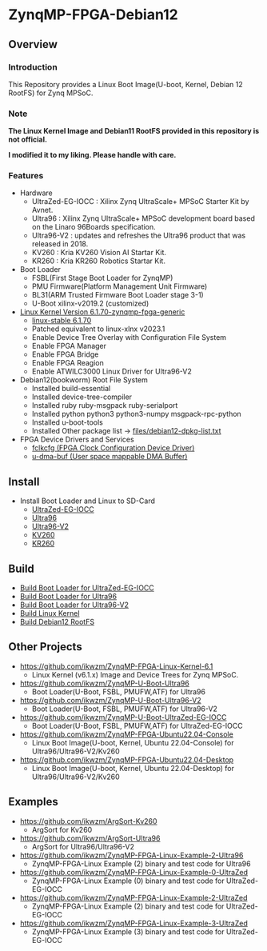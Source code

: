 ZynqMP-FPGA-Debian12
====================================================================================

Overview
------------------------------------------------------------------------------------

### Introduction

This Repository provides a Linux Boot Image(U-boot, Kernel, Debian 12 RootFS) for Zynq MPSoC.

### Note

**The Linux Kernel Image and Debian11 RootFS provided in this repository is not official.**

**I modified it to my liking. Please handle with care.**


### Features

* Hardware
  + UltraZed-EG-IOCC : Xilinx Zynq UltraScale+ MPSoC Starter Kit by Avnet.
  + Ultra96    : Xilinx Zynq UltraScale+ MPSoC development board based on the Linaro 96Boards specification. 
  + Ultra96-V2 : updates and refreshes the Ultra96 product that was released in 2018.
  + KV260      : Kria KV260 Vision AI Startar Kit.
  + KR260      : Kria KR260 Robotics  Startar Kit.
* Boot Loader
  + FSBL(First Stage Boot Loader for ZynqMP)
  + PMU Firmware(Platform Management Unit Firmware)
  + BL31(ARM Trusted Firmware Boot Loader stage 3-1)
  + U-Boot xilinx-v2019.2 (customized)
* [Linux Kernel Version 6.1.70-zynqmp-fpga-generic](https://github.com/ikwzm/ZynqMP-FPGA-Linux-Kernel-6.1/tree/6.1.70-zynqmp-fpga-generic-1)
  + [linux-stable 6.1.70](https://git.kernel.org/pub/scm/linux/kernel/git/stable/linux.git//tag/?h=v6.1.70)
  + Patched equivalent to linux-xlnx v2023.1
  + Enable Device Tree Overlay with Configuration File System
  + Enable FPGA Manager
  + Enable FPGA Bridge
  + Enable FPGA Reagion
  + Enable ATWILC3000 Linux Driver for Ultra96-V2
* Debian12(bookworm) Root File System
  + Installed build-essential
  + Installed device-tree-compiler
  + Installed ruby ruby-msgpack ruby-serialport
  + Installed python python3 python3-numpy msgpack-rpc-python
  + Installed u-boot-tools
  + Installed Other package list -> [files/debian12-dpkg-list.txt](files/debian12-dpkg-list.txt)
* FPGA Device Drivers and Services
  + [fclkcfg    (FPGA Clock Configuration Device Driver)](https://github.com/ikwzm/fclkcfg)
  + [u-dma-buf  (User space mappable DMA Buffer)](https://github.com/ikwzm/udmabuf)

Install
------------------------------------------------------------------------------------

* Install Boot Loader and Linux to SD-Card
  + [UltraZed-EG-IOCC](doc/install/ultrazed-eg-iocc.md)
  + [Ultra96](doc/install/ultra96.md)
  + [Ultra96-V2](doc/install/ultra96v2.md)
  + [KV260](doc/install/kv260.md)
  + [KR260](doc/install/kr260.md)


Build 
------------------------------------------------------------------------------------

* [Build Boot Loader for UltraZed-EG-IOCC](doc/build/boot-ultrazed-eg-iocc.md)
* [Build Boot Loader for Ultra96](doc/build/boot-ultra96.md)
* [Build Boot Loader for Ultra96-V2](doc/build/boot-ultra96v2.md)
* [Build Linux Kernel](doc/build/linux-kernel-6.1.70-zynqmp-fpga-generic.md)
* [Build Debian12 RootFS](doc/build/debian12-rootfs.md)


Other Projects
------------------------------------------------------------------------------------

* https://github.com/ikwzm/ZynqMP-FPGA-Linux-Kernel-6.1
  + Linux Kernel (v6.1.x) Image and Device Trees for Zynq MPSoC.
* https://github.com/ikwzm/ZynqMP-U-Boot-Ultra96
  + Boot Loader(U-Boot, FSBL, PMUFW,ATF) for Ultra96
* https://github.com/ikwzm/ZynqMP-U-Boot-Ultra96-V2
  + Boot Loader(U-Boot, FSBL, PMUFW,ATF) for Ultra96-V2
* https://github.com/ikwzm/ZynqMP-U-Boot-UltraZed-EG-IOCC
  + Boot Loader(U-Boot, FSBL, PMUFW,ATF) for UltraZed-EG-IOCC
* https://github.com/ikwzm/ZynqMP-FPGA-Ubuntu22.04-Console
  + Linux Boot Image(U-boot, Kernel, Ubuntu 22.04-Console) for Ultra96/Ultra96-V2/Kv260
* https://github.com/ikwzm/ZynqMP-FPGA-Ubuntu22.04-Desktop
  + Linux Boot Image(U-boot, Kernel, Ubuntu 22.04-Desktop) for Ultra96/Ultra96-V2/Kv260


Examples
------------------------------------------------------------------------------------

* https://github.com/ikwzm/ArgSort-Kv260
  + ArgSort for Kv260
* https://github.com/ikwzm/ArgSort-Ultra96
  + ArgSort for Ultra96/Ultra96-V2
* https://github.com/ikwzm/ZynqMP-FPGA-Linux-Example-2-Ultra96
  + ZynqMP-FPGA-Linux Example (2) binary and test code for Ultra96
* https://github.com/ikwzm/ZynqMP-FPGA-Linux-Example-0-UltraZed
  + ZynqMP-FPGA-Linux Example (0) binary and test code for UltraZed-EG-IOCC
* https://github.com/ikwzm/ZynqMP-FPGA-Linux-Example-2-UltraZed
  + ZynqMP-FPGA-Linux Example (2) binary and test code for UltraZed-EG-IOCC
* https://github.com/ikwzm/ZynqMP-FPGA-Linux-Example-3-UltraZed
  + ZynqMP-FPGA-Linux Example (3) binary and test code for UltraZed-EG-IOCC
